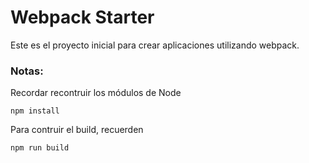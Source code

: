 # Webpack Starter

Este es el proyecto inicial para crear aplicaciones utilizando webpack.

### Notas:

Recordar recontruir los módulos de Node
```
npm install
```

Para contruir el build, recuerden
```
npm run build
```